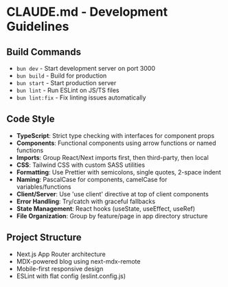 # CLAUDE.md - Development Guidelines

## Build Commands
- `bun dev` - Start development server on port 3000
- `bun build` - Build for production
- `bun start` - Start production server
- `bun lint` - Run ESLint on JS/TS files
- `bun lint:fix` - Fix linting issues automatically

## Code Style
- **TypeScript**: Strict type checking with interfaces for component props
- **Components**: Functional components using arrow functions or named functions
- **Imports**: Group React/Next imports first, then third-party, then local
- **CSS**: Tailwind CSS with custom SASS utilities
- **Formatting**: Use Prettier with semicolons, single quotes, 2-space indent
- **Naming**: PascalCase for components, camelCase for variables/functions
- **Client/Server**: Use 'use client' directive at top of client components
- **Error Handling**: Try/catch with graceful fallbacks
- **State Management**: React hooks (useState, useEffect, useRef)
- **File Organization**: Group by feature/page in app directory structure

## Project Structure
- Next.js App Router architecture
- MDX-powered blog using next-mdx-remote
- Mobile-first responsive design
- ESLint with flat config (eslint.config.js)